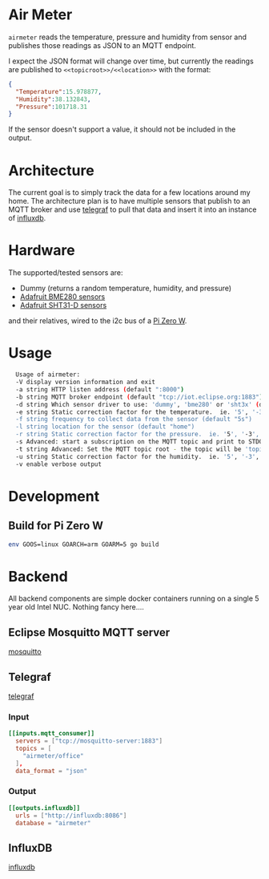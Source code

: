 # Air Meter

`airmeter` reads the temperature, pressure and humidity from sensor and publishes those readings as JSON to an MQTT endpoint.

I expect the JSON format will change over time, but currently the readings are published to `<<topicroot>>/<<location>>` with the format:

```json
{
  "Temperature":15.978877,
  "Humidity":38.132843,
  "Pressure":101718.31
}
```

If the sensor doesn't support a value, it should not be included in the output.


# Architecture

The current goal is to simply track the data for a few locations around my home.  The architecture plan is to have multiple sensors
that publish to an MQTT broker and use [telegraf](https://github.com/influxdata/telegraf) to pull that data and insert it into an
instance of [influxdb](https://github.com/influxdata/influxdb).

# Hardware

The supported/tested sensors are:
* Dummy (returns a random temperature, humidity, and pressure)
* [Adafruit BME280 sensors](https://www.adafruit.com/product/2652)
* [Adafruit SHT31-D sensors](https://www.adafruit.com/product/2857)

 and their relatives, wired to the i2c bus of a [Pi Zero W](https://www.adafruit.com/product/3400).

# Usage

```bash
  Usage of airmeter:
  -V display version information and exit
  -a string HTTP listen address (default ":8000")
  -b string MQTT broker endpoint (default "tcp://iot.eclipse.org:1883")
  -d string Which sensor driver to use: 'dummy', 'bme280' or 'sht3x' (default "bme280")
  -e string Static correction factor for the temperature.  ie. '5', '-3', '1.2 (default "0")
  -f string frequency to collect data from the sensor (default "5s")
  -l string location for the sensor (default "home")
  -r string Static correction factor for the pressure.  ie. '5', '-3', '1.2 (default "0")
  -s Advanced: start a subscription on the MQTT topic and print to STDOUT
  -t string Advanced: Set the MQTT topic root - the topic will be 'topicroot/location' -  (default "airmeter")
  -u string Static correction factor for the humidity.  ie. '5', '-3', '1.2' (default "0")
  -v enable verbose output
```

# Development

## Build for Pi Zero W

```bash
env GOOS=linux GOARCH=arm GOARM=5 go build
```

# Backend

All backend components are simple docker containers running on a single 5 year old Intel NUC.  Nothing fancy here....

## Eclipse Mosquitto MQTT server

[mosquitto](https://hub.docker.com/_/eclipse-mosquitto)

## Telegraf

[telegraf](https://hub.docker.com/_/telegraf)

### Input

```toml
[[inputs.mqtt_consumer]]
  servers = ["tcp://mosquitto-server:1883"]
  topics = [
    "airmeter/office"
  ],
  data_format = "json"
```

### Output

```toml
[[outputs.influxdb]]
  urls = ["http://influxdb:8086"]
  database = "airmeter"
```

## InfluxDB

[influxdb](https://hub.docker.com/_/influxdb)
